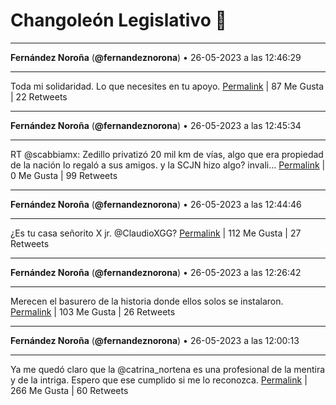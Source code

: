 # Changoleón Legislativo 🙈
*****
**Fernández Noroña** (**@fernandeznorona**) • 26-05-2023 a las 12:46:29
*****
Toda mi solidaridad. Lo que necesites en tu apoyo.
[Permalink](https://twitter.com/fernandeznorona/status/1662198544189587461) | 87 Me Gusta | 22 Retweets
*****
**Fernández Noroña** (**@fernandeznorona**) • 26-05-2023 a las 12:45:34
*****
RT @scabbiamx: Zedillo privatizó 20 mil km de vías, algo que era propiedad de la nación lo regaló a sus amigos. y la SCJN hizo algo? invali…
[Permalink](https://twitter.com/fernandeznorona/status/1662198312773066752) | 0 Me Gusta | 99 Retweets
*****
**Fernández Noroña** (**@fernandeznorona**) • 26-05-2023 a las 12:44:46
*****
¿Es tu casa señorito X jr. @ClaudioXGG?
[Permalink](https://twitter.com/fernandeznorona/status/1662198111345991680) | 112 Me Gusta | 27 Retweets
*****
**Fernández Noroña** (**@fernandeznorona**) • 26-05-2023 a las 12:26:42
*****
Merecen el basurero de la historia donde ellos solos se instalaron.
[Permalink](https://twitter.com/fernandeznorona/status/1662193565005479936) | 103 Me Gusta | 26 Retweets
*****
**Fernández Noroña** (**@fernandeznorona**) • 26-05-2023 a las 12:00:13
*****
Ya me quedó claro que la @catrina_nortena es una profesional de la mentira y de la intriga. Espero que ese cumplido si me lo reconozca.
[Permalink](https://twitter.com/fernandeznorona/status/1662186899161661459) | 266 Me Gusta | 60 Retweets
